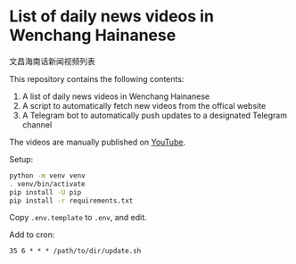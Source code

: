 # List of daily news videos in Wenchang Hainanese

文昌海南话新闻视频列表

This repository contains the following contents:

1. A list of daily news videos in Wenchang Hainanese
1. A script to automatically fetch new videos from the offical website
1. A Telegram bot to automatically push updates to a designated Telegram channel

The videos are manually published on [YouTube](https://www.youtube.com/@vunsio-news).

Setup:

```sh
python -m venv venv
. venv/bin/activate
pip install -U pip
pip install -r requirements.txt
```

Copy `.env.template` to `.env`, and edit.

Add to cron:

```
35 6 * * * /path/to/dir/update.sh
```
